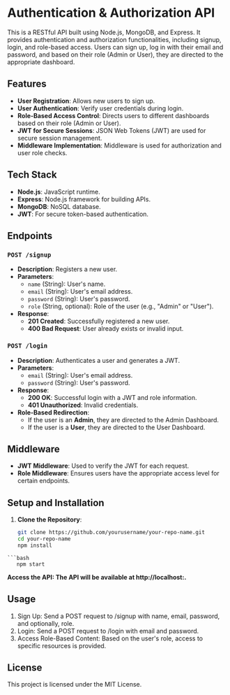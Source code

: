 # Authentication & Authorization API

This is a RESTful API built using Node.js, MongoDB, and Express. It provides authentication and authorization functionalities, including signup, login, and role-based access. Users can sign up, log in with their email and password, and based on their role (Admin or User), they are directed to the appropriate dashboard.

## Features

- **User Registration**: Allows new users to sign up.
- **User Authentication**: Verify user credentials during login.
- **Role-Based Access Control**: Directs users to different dashboards based on their role (Admin or User).
- **JWT for Secure Sessions**: JSON Web Tokens (JWT) are used for secure session management.
- **Middleware Implementation**: Middleware is used for authorization and user role checks.

## Tech Stack

- **Node.js**: JavaScript runtime.
- **Express**: Node.js framework for building APIs.
- **MongoDB**: NoSQL database.
- **JWT**: For secure token-based authentication.

## Endpoints

### `POST /signup`

- **Description**: Registers a new user.
- **Parameters**:
  - `name` (String): User's name.
  - `email` (String): User's email address.
  - `password` (String): User's password.
  - `role` (String, optional): Role of the user (e.g., "Admin" or "User").
- **Response**:
  - **201 Created**: Successfully registered a new user.
  - **400 Bad Request**: User already exists or invalid input.

### `POST /login`

- **Description**: Authenticates a user and generates a JWT.
- **Parameters**:
  - `email` (String): User's email address.
  - `password` (String): User's password.
- **Response**:
  - **200 OK**: Successful login with a JWT and role information.
  - **401 Unauthorized**: Invalid credentials.
- **Role-Based Redirection**:
  - If the user is an **Admin**, they are directed to the Admin Dashboard.
  - If the user is a **User**, they are directed to the User Dashboard.

## Middleware

- **JWT Middleware**: Used to verify the JWT for each request.
- **Role Middleware**: Ensures users have the appropriate access level for certain endpoints.

## Setup and Installation

1. **Clone the Repository**:
   ```bash
   git clone https://github.com/yourusername/your-repo-name.git
   cd your-repo-name
   npm install
```
```bash
   npm start
```

**Access the API: The API will be available at http://localhost:<PORT>.**

## Usage
1. Sign Up: Send a POST request to /signup with name, email, password, and optionally, role.
2. Login: Send a POST request to /login with email and password.
3. Access Role-Based Content: Based on the user's role, access to specific resources is provided.

## License
This project is licensed under the MIT License.
